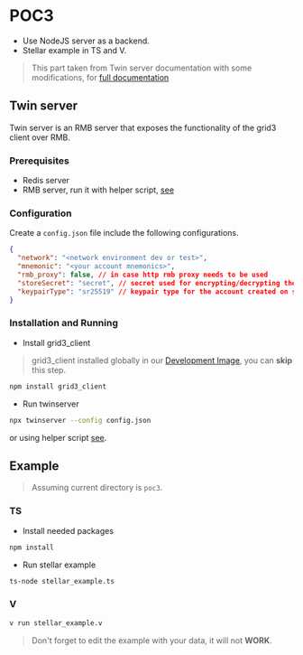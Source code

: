 # POC3

- Use NodeJS server as a backend.
- Stellar example in TS and V.

> This part taken from Twin server documentation with some modifications, for [full documentation](https://github.com/threefoldtech/grid3_client_ts/blob/development/docs/server.md)

## Twin server

Twin server is an RMB server that exposes the functionality of the grid3 client over RMB.

### Prerequisites

- Redis server
- RMB server, run it with helper script, [see](../poc2/README.md#Msgbusd)

### Configuration

Create a `config.json` file include the following configurations.

```json
{
  "network": "<network environment dev or test>",
  "mnemonic": "<your account mnemonics>",
  "rmb_proxy": false, // in case http rmb proxy needs to be used
  "storeSecret": "secret", // secret used for encrypting/decrypting the values in tfkvStore
  "keypairType": "sr25519" // keypair type for the account created on substrate
}
```

### Installation and Running

- Install grid3_client

> grid3_client installed globally in our [Development Image](https://hub.docker.com/repository/docker/mohammedessam/ubuntu_devenv), you can **skip** this step.

```sh
npm install grid3_client
```

- Run twinserver

```sh
npx twinserver --config config.json
```

or using helper script [see](../poc2/README.md###Twinserver).

## Example

> Assuming current directory is `poc3`.

### TS

- Install needed packages

```sh
npm install
```

- Run stellar example

```sh
ts-node stellar_example.ts
```

### V

```sh
v run stellar_example.v
```

> Don't forget to edit the example with your data, it will not **WORK**.

